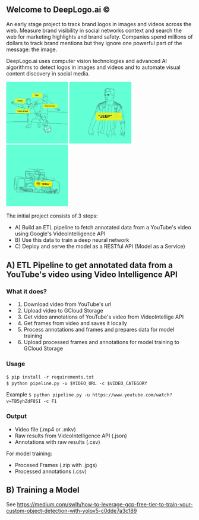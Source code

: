## Welcome to DeepLogo.ai ©

An early stage project to track brand logos in images and videos across the web. Measure brand visibility in social networks context and search the web for marketing highlights and brand safety. Companies spend millions of dollars to track brand mentions but they ignore one powerful part of the message: the image. 

DeepLogo.ai uses computer vision technologies and advanced AI algorithms to detect logos in images and videos and to automate visual content discovery in social media.
 
<p float="center">
  <img src="static/a9231fbb-0272-40c9-8178-66e883d83813.jpeg" width="33%" />
  <img src="static/b61426dc-dc89-4ab7-9496-7264f490c088.jpeg" width="33%" /> 
  <img src="static/375f3a12-b4cb-4656-a360-1e4ce982a9ba.jpeg" width="33%" />
</p>

The initial project consists of 3 steps:

- A) Build an ETL pipeline to fetch annotated data from a YouTube's video using Google's VideoIntelligence API
- B) Use this data to train a deep neural network
- C) Deploy and serve the model as a RESTful API (Model as a Service)

## A) ETL Pipeline to get annotated data from a YouTube's video using Video Intelligence API

### What it does?
- 1) Download video from YouTube's url
- 2) Upload video to GCloud Storage
- 3) Get video annotations of YouTube's video from VideoIntellige API
- 4) Get frames from video and saves it locally
- 5) Process annotations and frames and prepares data for model training
- 6) Upload processed frames and annotations for model training to GCloud Storage

### Usage

`$ pip install -r requirements.txt`  
`$ python pipeline.py -u $VIDEO_URL -c $VIDEO_CATEGORY`

Example
`$ python pipeline.py -u https://www.youtube.com/watch?v=TB5yhZdF8SI -c F1`


### Output
- Video file (.mp4 or .mkv)
- Raw results from VideoIntelligence API (.json)
- Annotations with raw results (.csv)

For model training:
- Procesed Frames (.zip with .jpgs)
- Processed annotations (.csv)


## B) Training a Model

See https://medium.com/swlh/how-to-leverage-gcp-free-tier-to-train-your-custom-object-detection-with-yolov5-c0dde7a3c189
